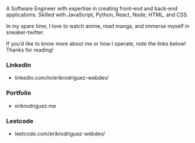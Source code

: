 A Software Engineer with expertise in creating front-end and back-end applications. Skilled with JavaScript, Python, React, Node, HTML, and CSS.

In my spare time, I love to watch anime, read manga, and immerse myself in sneaker-twitter.

If you’d like to know more about me or how I operate, note the links below! Thanks for reading!

### LinkedIn
- linkedin.com/in/erikrodriguez-webdev/

### Portfolio
- erikrodriguez.me

### Leetcode
- leetcode.com/erikrodriguez-webdev/

<!--
**ErikRodriguez-webdev/ErikRodriguez-webdev** is a ✨ _special_ ✨ repository because its `README.md` (this file) appears on your GitHub profile.

Here are some ideas to get you started:

- 🔭 I’m currently working on ...
- 🌱 I’m currently learning ...
- 👯 I’m looking to collaborate on ...
- 🤔 I’m looking for help with ...
- 💬 Ask me about ...
- 📫 How to reach me: ...
- 😄 Pronouns: ...
- ⚡ Fun fact: ...
-->
